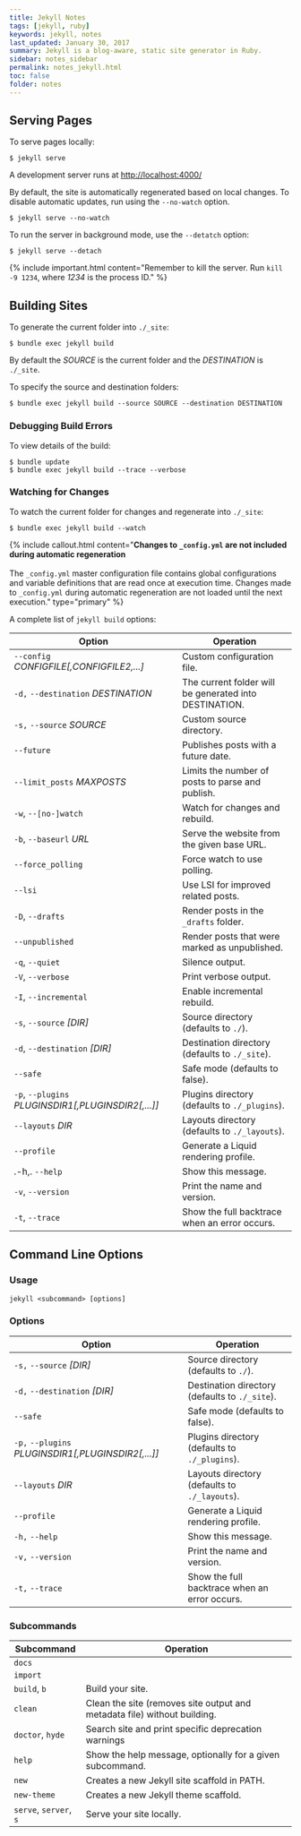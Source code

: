 ```yaml
---
title: Jekyll Notes 
tags: [jekyll, ruby]
keywords: jekyll, notes 
last_updated: January 30, 2017
summary: Jekyll is a blog-aware, static site generator in Ruby.
sidebar: notes_sidebar
permalink: notes_jekyll.html
toc: false
folder: notes 
---
```


## Serving Pages

To serve pages locally:

```
$ jekyll serve
```
A development server runs at <http://localhost:4000/>

By default, the site is automatically regenerated based on local changes. To disable automatic updates, run using the  `--no-watch` option. 

```
$ jekyll serve --no-watch
```

To run the server in background mode, use the `--detatch` option:

```
$ jekyll serve --detach
```
{% include important.html content="Remember to kill the server. Run `kill -9 1234`,  where _1234_ is the process ID." %}


## Building Sites
To generate the current folder into `./_site`:

```
$ bundle exec jekyll build 
```
By default the _SOURCE_ is the current folder and the _DESTINATION_ is `./_site`.

To specify the source and destination folders:

```
$ bundle exec jekyll build --source SOURCE --destination DESTINATION
```

### Debugging Build Errors 
To view details of the build:

```
$ bundle update
$ bundle exec jekyll build --trace --verbose
```

### Watching for Changes
To watch the current folder for changes and regenerate into `./_site`:

```
$ bundle exec jekyll build --watch
``` 
{% include callout.html content="**Changes to `_config.yml` are not included during automatic regeneration** <br/><br/>  The `_config.yml` master configuration file contains global configurations and variable definitions that are read once at execution time. Changes made to `_config.yml` during automatic regeneration are not loaded until the next execution." type="primary" %} 

A complete list of `jekyll build` options:

Option | Operation 
----     |  ------
`--config` _CONFIGFILE[,CONFIGFILE2,...]_ |   Custom configuration file.
`-d,` `--destination` _DESTINATION_ |  The current folder will be generated into DESTINATION.
`-s,` `--source` _SOURCE_ |  Custom source directory.
`--future`    |    Publishes posts with a future date.
`--limit_posts` _MAXPOSTS_  |  Limits the number of posts to parse and publish.
`-w`, `--[no-]watch` |   Watch for changes and rebuild.
`-b`, `--baseurl` _URL_  |  Serve the website from the given base URL.
`--force_polling`  |  Force watch to use polling.
`--lsi`        |   Use LSI for improved related posts.
`-D`, `--drafts` |       Render posts in the `_drafts` folder.
`--unpublished`  | Render posts that were marked as unpublished.
`-q`, `--quiet`    |    Silence output.
`-V`, `--verbose`  |    Print verbose output.
`-I`, `--incremental` | Enable incremental rebuild.
`-s`, `--source` _[DIR]_ | Source directory (defaults to `./`).
`-d`, `--destination` _[DIR]_ |  Destination directory (defaults to `./_site`).
`--safe`     |    Safe mode (defaults to false).
`-p`, `--plugins` _PLUGINSDIR1[,PLUGINSDIR2[,...]]_ |  Plugins directory (defaults to `./_plugins`).
`--layouts` _DIR_  | Layouts directory (defaults to `./_layouts`).
`--profile`     |  Generate a Liquid rendering profile.
.-h,. `--help`   |       Show this message.
`-v`,	 `--version`  |    Print the name and version.
`-t`, `--trace`     |   Show the full backtrace when an error occurs.


## Command Line Options

### Usage

`jekyll <subcommand> [options]`

### Options

Option | Operation 
----     |  ------
`-s,` `--source` _[DIR]_ |  Source directory (defaults to `./`).
`-d,` `--destination` _[DIR]_ |  Destination directory (defaults to `./_site`).
`--safe`      |    Safe mode (defaults to false).
`-p,` `--plugins` _PLUGINSDIR1[,PLUGINSDIR2[,...]]_  | Plugins directory (defaults to `./_plugins`).
`--layouts` _DIR_  |  Layouts directory (defaults to `./_layouts`).
`--profile`   |    Generate a Liquid rendering profile.
`-h,` `--help`   |       Show this message.
`-v,` `--version` |      Print the name and version.
`-t,` `--trace`    |     Show the full backtrace when an error occurs.

### Subcommands

Subcommand | Operation 
----     |  ------
`docs` | 
`import` |
`build`, `b` |              Build your site.
`clean` |                 Clean the site (removes site output and metadata file) without building.
`doctor`, `hyde` |          Search site and print specific deprecation warnings
`help` |                  Show the help message, optionally for a given subcommand.
`new` |                   Creates a new Jekyll site scaffold in PATH.
`new-theme` |             Creates a new Jekyll theme scaffold.
`serve`, `server`, `s` |      Serve your site locally.


